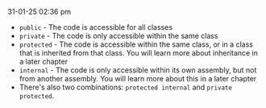 31-01-25
02:36 pm

- `public` - The code is accessible for all classes
- `private` - The code is only accessible within the same class
- `protected` - The code is accessible within the same class, or in a class that is inherited from that class. You will learn more about inheritance in a later chapter
- `internal` -  The code is only accessible within its own assembly, but not from another assembly. You will learn more about this in a later chapter
- There's also two combinations: `protected internal` and `private protected`. 